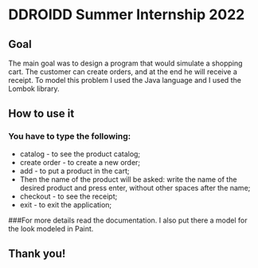# DDROIDD Summer Internship 2022

## Goal
The main goal was to design a program that would simulate a shopping cart. 
The customer can create orders, and at the end he will receive a receipt.
To model this problem I used the Java language and I used the Lombok library.

## How to use it
### You have to type the following:
 * catalog - to see the product catalog;
 * create order - to create a new order;
 * add - to put a product in the cart;
 * Then the name of the product will be asked: write the name of the desired product and press enter, without other spaces after the name;
 * checkout - to see the receipt;
 * exit - to exit the application;

###For more details read the documentation. I also put there a model for the look modeled in Paint.
## Thank you!